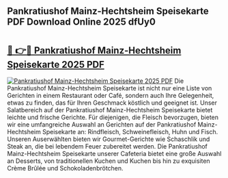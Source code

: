 ## Pankratiushof Mainz-Hechtsheim Speisekarte PDF Download Online 2025 dfUy0

# <h2><a href="http://gc70zpp.nevu.top/?p=Pankratiushof+Mainz-Hechtsheim+Speisekarte">🔗 👉🔴 Pankratiushof Mainz-Hechtsheim Speisekarte 2025 PDF</a></h2>

[![Pankratiushof Mainz-Hechtsheim Speisekarte 2025 PDF](https://i.imgur.com/dBaPXMq.png)](http://gc70zpp.nevu.top/?p=Pankratiushof+Mainz-Hechtsheim+Speisekarte)
Die Pankratiushof Mainz-Hechtsheim Speisekarte ist nicht nur eine Liste von Gerichten in einem Restaurant oder Café, sondern auch Ihre Gelegenheit, etwas zu finden, das für Ihren Geschmack köstlich und geeignet ist. Unser Salatbereich auf der Pankratiushof Mainz-Hechtsheim Speisekarte bietet leichte und frische Gerichte. Für diejenigen, die Fleisch bevorzugen, bieten wir eine umfangreiche Auswahl an Gerichten auf der Pankratiushof Mainz-Hechtsheim Speisekarte an: Rindfleisch, Schweinefleisch, Huhn und Fisch. Unseren Auserwählten bieten wir Gourmet-Gerichte wie Schaschlik und Steak an, die bei lebendem Feuer zubereitet werden. Die Pankratiushof Mainz-Hechtsheim Speisekarte unserer Cafeteria bietet eine große Auswahl an Desserts, von traditionellen Kuchen und Kuchen bis hin zu exquisiten Crème Brûlée und Schokoladenbrötchen.
